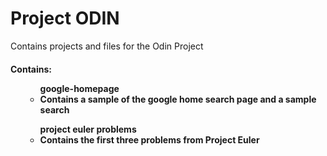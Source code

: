 # Project ODIN
Contains projects and files for the Odin Project</br>


<h4>Contains:</hr>
<ul> 
	<ul>
		<strong>google-homepage</strong>
		<li>Contains a sample of the google home search page and a sample search</li>
	</ul>
	<ul>
		<strong>project euler problems</strong>
		<li>Contains the first three problems from Project Euler</li>
	</ul>
</ul>